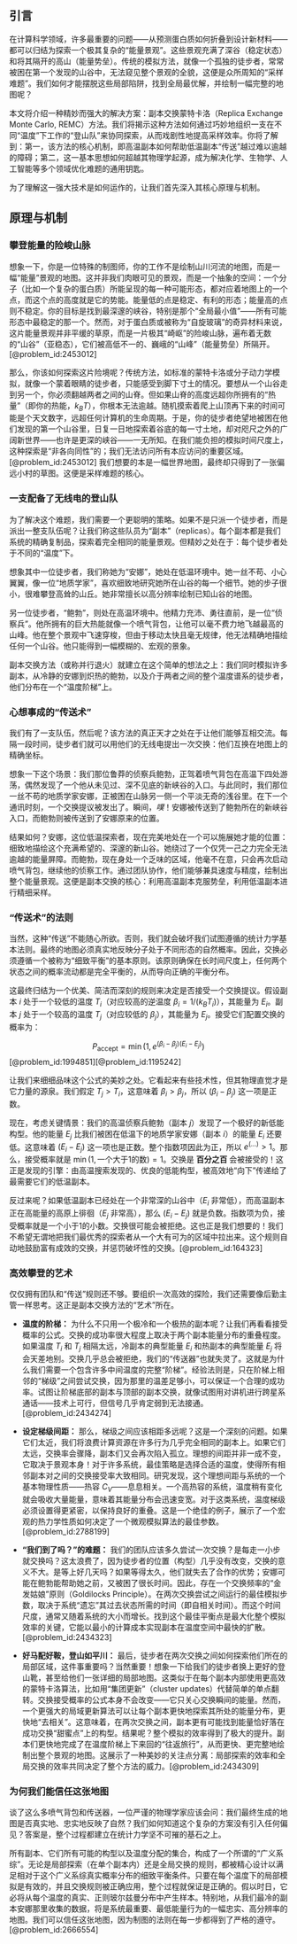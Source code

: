 ## 引言
在计算科学领域，许多最重要的问题——从预测蛋白质如何折叠到设计新材料——都可以归结为探索一个极其复杂的“能量景观”。这些景观充满了深谷（稳定状态）和将其隔开的高山（能量势垒）。传统的模拟方法，就像一个孤独的徒步者，常常被困在第一个发现的山谷中，无法窥见整个景观的全貌，这便是众所周知的“采样难题”。我们如何才能摆脱这些局部陷阱，找到全局最优解，并绘制一幅完整的地图呢？

本文将介绍一种精妙而强大的解决方案：副本交换蒙特卡洛（Replica Exchange Monte Carlo, REMC）方法。我们将揭示这种方法如何通过巧妙地组织一支在不同“温度”下工作的“登山队”来协同探索，从而戏剧性地提高采样效率。你将了解到：第一，该方法的核心机制，即高温副本如何帮助低温副本“传送”越过难以逾越的障碍；第二，这一基本思想如何超越其物理学起源，成为解决化学、生物学、人工智能等多个领域优化难题的通用钥匙。

为了理解这一强大技术是如何运作的，让我们首先深入其核心原理与机制。

## 原理与机制

### 攀登能量的险峻山脉

想象一下，你是一位特殊的制图师，你的工作不是绘制山川河流的地图，而是一幅“能量”景观的地图。这并非我们肉眼可见的景观，而是一个抽象的空间：一个分子（比如一个复杂的蛋白质）所能呈现的每一种可能形态，都对应着地图上的一个点，而这个点的高度就是它的势能。能量低的点是稳定、有利的形态；能量高的点则不稳定。你的目标是找到最深邃的峡谷，特别是那个“全局最小值”——所有可能形态中最稳定的那一个。然而，对于蛋白质或被称为“自旋玻璃”的奇异材料来说，这片能量景观并非平缓的草原，而是一片极其“崎岖”的险峻山脉，遍布着无数的“山谷”（亚稳态），它们被高低不一的、巍峨的“山峰”（能量势垒）所隔开。[@problem_id:2453012]

那么，你该如何探索这片险境呢？传统方法，如标准的蒙特卡洛或分子动力学模拟，就像一个蒙着眼睛的徒步者，只能感受到脚下寸土的情况。要想从一个山谷走到另一个，你必须翻越两者之间的山脊。但如果山脊的高度远超你所拥有的“热量”（即你的热能，$k_BT$），你根本无法逾越。随机摸索着爬上山顶再下来的时间可能是个天文数字，远超任何计算机的生命周期。于是，你的徒步者绝望地被困在他们发现的第一个山谷里，日复一日地探索着谷底的每一寸土地，却对咫尺之外的广阔新世界——也许是更深的峡谷——一无所知。在我们能负担的模拟时间尺度上，这种探索是“非各向同性”的；我们无法访问所有本应访问的重要区域。[@problem_id:2453012] 我们想要的本是一幅世界地图，最终却只得到了一张偏远小村的草图。这便是采样难题的核心。

### 一支配备了无线电的登山队

为了解决这个难题，我们需要一个更聪明的策略。如果不是只派一个徒步者，而是派出一整支队伍呢？让我们称这些队员为“副本”（replicas）。每个副本都是我们系统的精确复制品，探索着完全相同的能量景观。但精妙之处在于：每个徒步者处于不同的“温度”下。

想象其中一位徒步者，我们称她为“安娜”，她处在低温环境中。她一丝不苟、小心翼翼，像一位“地质学家”，喜欢细致地研究她所在山谷的每一个细节。她的步子很小，很难攀登高耸的山丘。她非常擅长以高分辨率绘制已知山谷的地图。

另一位徒步者，“鲍勃”，则处在高温环境中。他精力充沛、勇往直前，是一位“侦察兵”。他所拥有的巨大热能就像一个喷气背包，让他可以毫不费力地飞越最高的山峰。他在整个景观中飞速穿梭，但由于移动太快且毫无规律，他无法精确地描绘任何一个山谷。他只能得到一幅模糊的、宏观的景象。

副本交换方法（或称并行退火）就建立在这个简单的想法之上：我们同时模拟许多副本，从冷静的安娜到炽热的鲍勃，以及介于两者之间的整个温度谱系的徒步者，他们分布在一个“温度阶梯”上。

### 心想事成的“传送术”

我们有了一支队伍，然后呢？该方法的真正天才之处在于让他们能够互相交流。每隔一段时间，徒步者们就可以用他们的无线电提出一次交换：他们互换在地图上的精确坐标。

想象一下这个场景：我们那位鲁莽的侦察兵鲍勃，正驾着喷气背包在高温下四处游荡，偶然发现了一个他从未见过、深不见底的新峡谷的入口。与此同时，我们那位一丝不苟的地质学家安娜，正被困在山脉另一侧一个平淡无奇的浅谷里。在下一个通讯时刻，一个交换提议被发出了。瞬间，*噗*！安娜被传送到了鲍勃所在的新峡谷入口，而鲍勃则被传送到了安娜原来的位置。

结果如何？安娜，这位低温探索者，现在完美地处在一个可以施展她才能的位置：细致地描绘这个充满希望的、深邃的新山谷。她绕过了一个仅凭一己之力完全无法逾越的能量屏障。而鲍勃，现在身处一个乏味的区域，他毫不在意，只会再次启动喷气背包，继续他的侦察工作。通过团队协作，他们能够兼具速度与精度，绘制出整个能量景观。这便是副本交换的核心：利用高温副本克服势垒，利用低温副本进行精细采样。

### “传送术”的法则

当然，这种“传送”不能随心所欲。否则，我们就会破坏我们试图遵循的统计力学基本法则。最终的地图必须真实地反映分子处于不同形态的自然概率。因此，交换必须遵循一个被称为“细致平衡”的基本原则。该原则确保在长时间尺度上，任何两个状态之间的概率流动都是完全平衡的，从而导向正确的平衡分布。

这最终归结为一个优美、简洁而深刻的规则来决定是否接受一个交换提议。假设副本 $i$ 处于一个较低的温度 $T_i$（对应较高的逆温度 $\beta_i = 1/(k_B T_i)$），其能量为 $E_i$。副本 $j$ 处于一个较高的温度 $T_j$（对应较低的 $\beta_j$），其能量为 $E_j$。接受它们配置交换的概率为：

$$ P_{\text{accept}} = \min\left(1, e^{(\beta_i - \beta_j)(E_i - E_j)}\right) $$
[@problem_id:1994851][@problem_id:1195242]

让我们来细细品味这个公式的美妙之处。它看起来有些技术性，但其物理直觉才是它力量的源泉。我们假定 $T_j > T_i$，这意味着 $\beta_i > \beta_j$，所以 $(\beta_i - \beta_j)$ 这一项是正数。

现在，考虑关键情景：我们的高温侦察兵鲍勃（副本 $j$）发现了一个极好的新低能构型。他的能量 $E_j$ 比我们被困在低温下的地质学家安娜（副本 $i$）的能量 $E_i$ 还要低。这意味着 $(E_i - E_j)$ 这一项也是正数。整个指数项因此为正，所以 $e^{(\dots)} > 1$。那么，接受概率就是 $\min(1, \text{一个大于1的数}) = 1$。交换是 **百分之百** 会被接受的！这正是发现的引擎：由高温搜索发现的、优良的低能构型，被高效地“向下”传递给了最需要它们的低温副本。

反过来呢？如果低温副本已经处在一个非常深的山谷中（$E_i$ 非常低），而高温副本正在高能量的高原上徘徊（$E_j$ 非常高），那么 $(E_i - E_j)$ 就是负数。指数项为负，接受概率就是一个小于1的小数。交换很可能会被拒绝。这也正是我们想要的！我们不希望无谓地把我们最优秀的探索者从一个大有可为的区域中拉出来。这个规则自动地鼓励富有成效的交换，并惩罚破坏性的交换。[@problem_id:164323]

### 高效攀登的艺术

仅仅拥有团队和“传送”规则还不够。要组织一次高效的探险，我们还需要像后勤主管一样思考。这正是副本交换方法的“艺术”所在。

*   **温度的阶梯：** 为什么不只用一个极冷和一个极热的副本呢？让我们再看看接受概率的公式。交换的成功率很大程度上取决于两个副本能量分布的重叠程度。如果温度 $T_i$ 和 $T_j$ 相隔太远，冷副本的典型能量 $E_i$ 和热副本的典型能量 $E_j$ 将会天差地别。交换几乎总会被拒绝，我们的“传送器”也就失灵了。这就是为什么我们需要一个包含许多中间温度的完整“阶梯”。经验法则是，只在阶梯上相邻的“梯级”之间尝试交换，因为那里的温差足够小，可以保证一个合理的成功率。试图让阶梯底部的副本与顶部的副本交换，就像试图用对讲机进行跨星系通话——技术上可行，但信号几乎肯定弱到无法接通。[@problem_id:2434274]

*   **设定梯级间距：** 那么，梯级之间应该相距多远呢？这是一个深刻的问题。如果它们太近，我们将浪费计算资源在许多行为几乎完全相同的副本上。如果它们太远，交换率会骤降，副本们又会再次陷入孤立。理想的间距并非一成不变，它取决于景观本身！对于许多系统，最佳策略是选择合适的温度，使得所有相邻副本对之间的交换接受率大致相同。研究发现，这个理想间距与系统的一个基本物理性质——热容 $C_V$——息息相关。一个高热容的系统，温度稍有变化就会吸收大量能量，意味着其能量分布会迅速变宽。对于这类系统，温度梯级必须设置得更紧密，以保持良好的重叠。这是一个绝佳的例子，展示了一个宏观的热力学性质如何决定了一个微观模拟算法的最佳参数。[@problem_id:2788199]

*   **“我们到了吗？”的难题：** 我们的团队应该多久尝试一次交换？是每走一小步就交换吗？这太浪费了，因为徒步者的位置（构型）几乎没有改变，交换的意义不大。是等上好几天吗？如果等得太久，他们就失去了合作的优势；安娜可能在鲍勃能帮助她之前，又被困了很长时间。因此，存在一个交换频率的“金发姑娘”原则（Goldilocks Principle）。在两次交换尝试之间运行的最佳模拟步数，取决于系统“遗忘”其过去状态所需的时间（即自相关时间）。而这个时间尺度，通常又随着系统的大小而增长。找到这个最佳平衡点是最大化整个模拟效率的关键，它能以最小的计算成本实现副本在温度空间中最快的扩散。[@problem_id:2434323]

*   **好马配好鞍，登山如平川：** 最后，徒步者在两次交换之间如何探索他们所在的局部区域，这件事重要吗？当然重要！想象一下给我们的徒步者换上更好的登山靴，甚至给他们一张详细的局部地图。这类似于在每个副本内部使用更高效的蒙特卡洛算法，比如用“集团更新”（cluster updates）代替简单的单点翻转。交换接受概率的公式本身不会改变——它只关心交换瞬间的能量。然而，一个更强大的局域更新算法可以让每个副本更快地探索其所处的能量分布，更快地“去相关”。这意味着，在两次交换之间，副本更有可能找到能量恰好落在成功交换“甜蜜点”上的构型。结果呢？整个模拟的效率得到了极大的提升。副本们更快地完成了在温度阶梯上下来回的“往返旅行”，从而更快、更完整地绘制出整个景观的地图。这展示了一种美妙的关注点分离：局部探索的效率和全局交换的效率共同决定了整个方法的威力。[@problem_id:2434309]

### 为何我们能信任这张地图

谈了这么多喷气背包和传送器，一位严谨的物理学家应该会问：我们最终生成的地图是否真实地、忠实地反映了自然？我们如何知道这个复杂的方案没有引入任何偏见？答案是，整个过程都建立在统计力学坚不可摧的基石之上。

所有副本、它们所有可能的构型以及温度分配的集合，构成了一个所谓的“广义系综”。无论是局部探索（在单个副本内）还是全局交换的规则，都被精心设计以满足相对于这个广义系综真实概率分布的细致平衡条件。只要在每个温度下的局部模拟是有效的，并且交换规则被正确应用，整个过程就保证是正确的。假以时日，它必将从每个温度的真实、正则玻尔兹曼分布中产生样本。特别地，从我们最冷的副本安娜那里收集的数据，将是系统最重要、最低能量行为的一幅忠实、高分辨率的地图。我们可以信任这张地图，因为制图的法则在每一步都得到了严格的遵守。[@problem_id:2666554]